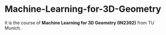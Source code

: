 # Machine-Learning-for-3D-Geometry
It is the course of **Machine Learning for 3D Geometry (IN2392)** from TU Munich.
